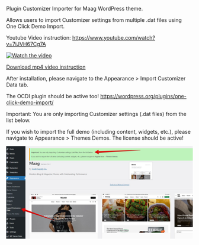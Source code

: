 Plugin Customizer Importer for Maag WordPress theme.

Allows users to import Customizer settings from multiple .dat files using One Click Demo Import.

Youtube Video instruction: https://www.youtube.com/watch?v=7iJVH67Cg7A

[![Watch the video](https://i.ytimg.com/an_webp/7iJVH67Cg7A/mqdefault_6s.webp?du=3000&sqp=CNCThLcG&rs=AOn4CLAuhZ0VrEiBiH_Zcl_FMNm5XD1xsQ)](https://www.youtube.com/watch?v=7iJVH67Cg7A)

[Download mp4 video instruction](https://github.com/childtheme/codesupple/blob/main/video_customizer.mp4)

After installation, please navigate to the Appearance > Import Customizer Data tab.

The OCDI plugin should be active too!
https://wordpress.org/plugins/one-click-demo-import/

Important: You are only importing Customizer settings (.dat files) from the list below.

If you wish to import the full demo (including content, widgets, etc.), please navigate to Appearance > Themes Demos. The license should be active!

![Alt text](https://github.com/childtheme/codesupple/blob/customizer-importer-maag/screenshot.jpg)
